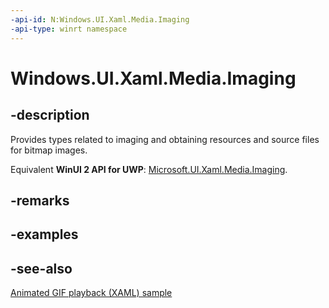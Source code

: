 ```yaml
---
-api-id: N:Windows.UI.Xaml.Media.Imaging
-api-type: winrt namespace
---
```


# Windows.UI.Xaml.Media.Imaging

## -description

Provides types related to imaging and obtaining resources and source files for bitmap images.

Equivalent **WinUI 2 API for UWP**: [Microsoft.UI.Xaml.Media.Imaging](/windows/winui/api/microsoft.ui.xaml.media.imaging).

## -remarks

## -examples

## -see-also

[Animated GIF playback (XAML) sample](https://github.com/Microsoft/Windows-universal-samples/tree/master/Samples/XamlAnimatedGif)
